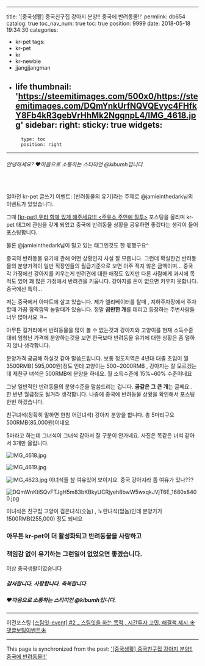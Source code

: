 
---
title: '[중국생활]  중국친구집 강아지 분양!!  중국에  반려동물!!'
permlink: db654
catalog: true
toc_nav_num: true
toc: true
position: 9999
date: 2018-05-18 19:34:30
categories:
- kr-pet
tags:
- kr-pet
- kr
- kr-newbie
- jjangjjangman
- life
thumbnail: 'https://steemitimages.com/500x0/https://steemitimages.com/DQmYnkUrfNQVQEvyc4FHfkY8Fb4kR3gebVrHhMk2NgqnpL4/IMG_4618.jpg'
sidebar:
    right:
        sticky: true
widgets:
    -
        type: toc
        position: right
---


###### 안녕하세요? ♥마음으로 소통하는 스티미언 @kibumh입니다.
<br>

얼마전 kr-pet 글쓰기 이벤트: [반려동물의 유기]라는 주제로
@jamieinthedark님의 이벤트가 있었습니다.

그때 [[kr-pet] 우리 함께 있게 해주세요!!! <주유소 주인에 질투>](https://steemit.com/kr-pet/@kibumh/kr-pet)
포스팅을 올리며 kr-pet 태그에 관심을 갖게 되었고 중국에 반려동물 상황을
공유하면 좋겠다는 생각이 들어 포스팅합니다. 

물론 @jamieinthedark님이 밀고 있는 태그인것도 한 몫했구요^


중국의 반려동물 유기에 관해 어떤 상황인지 사실 잘 모릅니다.
그런데 확실한건 반려동물의 분양가격이 일반 직장인들의
월급기준으로 보면 아주 적지 않은 금액이며...
중국 각 가정에선 강아지를 키우는게 반려견에 대한 애정도 있지만
다른 사람에게 과시에 목적도 있어 꽤 많은 가정에서 반려견을 키웁니다.
강아지를 돈이 없으면 키우지 못합니다. 중국에선 특히...

저는 중국에서  아파트에 살고 있습니다. 
제가  엘리베이터를 탈때 , 지하주차장에서 주차할때
가끔 깜짝깜짝 놀랄때가 있습니다.
정말 **곰만한 개**를  데리고 등장하는 주변사람들 너무 많아서요 ㅋ~

아무튼 길거리에서 반려동물을 많이 볼 수 없는것과 
강아지와 고양이를 현재 소득수준 대비 엄청난 가격에 분양하는것을
보면 한국보다 반려동물 유기에 대한 상황은 좀 덜하지 않나 생각합니다.


분양가격 궁금해 하실것 같아  말씀드립니다.
보통 청도지역은 4년대 대졸 초임이  월3500RMB( 595,000원)정도 인데
고양이는 500~2000RMB , 강아지는 잘 모르겠는데 제친구 녀석은 500RMB에
분양을 하네요. 월 소득수준에 15%~60% 수준이네요

그냥 일반적인 반려동물의 분양수준을 말씀드리는 겁니다.
**곰같은 그 큰 개**는 글쎄요.. 한 반년 월급정도 될거라 생각합니다.
나중에 중국에 반려동물 상황을 확인해서  포스팅 한번 하겠습니다.

친구녀석(정확히 말하면 한참 어린녀석) 강아지 분양을 합니다.
총 5마리구요 500RMB(85,000원)이네요

5마라고 하는데 그녀석이 그녀석 같아서 잘 구분이 안가네요.
사진은 똑같은 녀석 같아서 3개만 올립니다.


![IMG_4618.jpg](https://steemitimages.com/500x0/https://steemitimages.com/DQmYnkUrfNQVQEvyc4FHfkY8Fb4kR3gebVrHhMk2NgqnpL4/IMG_4618.jpg)


![IMG_4619.jpg](https://steemitimages.com/500x0/https://steemitimages.com/DQmUWvC99ZReFb1NbWCCgK6kN9LWrw3RiGsaN7Jer49MsKj/IMG_4619.jpg)


![IMG_4623.jpg](https://steemitimages.com/500x0/https://steemitimages.com/DQmajHBgmac9uYTD6uVyrKJk96fjQo1PvHtvMNXQvK2X5NK/IMG_4623.jpg)
이녀석들 참 여유있어 보이지요. 중국 강아지라 좀 여유가 있나???


![DQmWnKtiSQvFTJgH5m83bKBkyUCRjyeh8bwW5wxqkJVjT6E_1680x8400.jpg](https://steemitimages.com/DQmWX6oXLqc9uEofjMXcDTM75KoUpZi3CKsdmT95gDgtYD8/DQmWnKtiSQvFTJgH5m83bKBkyUCRjyeh8bwW5wxqkJVjT6E_1680x8400.jpg)

이녀석은 친구집 고양이  검은녀석(숫놈) , 노란녀석(암놈)인데 
분양가가 1500RMB(255,000) 정도 되네요


### 아무튼 kr-pet이 더 활성화되고 반려동물을 사랑하고
### 책임감 없이 유기하는 그런일이 없었으면 좋겠습니다.
이상 중국생활이였습니다

##### 감사합니다. 사랑합니다. 축복합니다
#####  ♥마음으로 소통하는 스티미언 @kibumh입니다.

----
이전포스팅
[[스팀잇-event] #2 _ 스팀잇을 하는 목적 , 시간투자 고민, 해결책 제시 ☀댓글보팅이벤트☀](https://steemit.com/kr-event/@kibumh/event-2-)

- - -

This page is synchronized from the post: ['[중국생활]  중국친구집 강아지 분양!!  중국에  반려동물!!'](https://steemit.com/@kibumh/db654)
